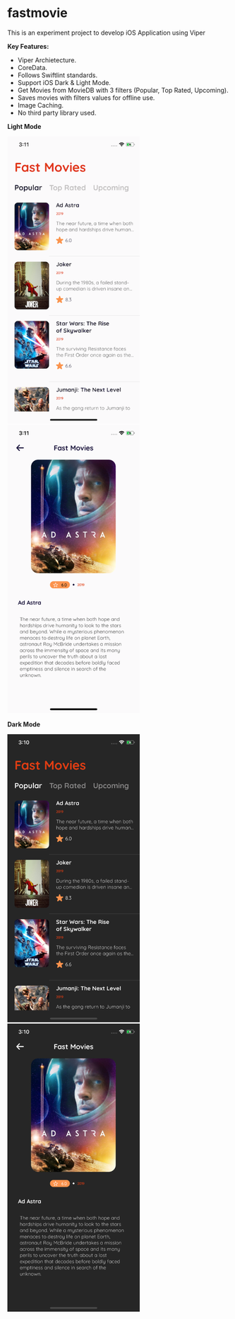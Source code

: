 # fastmovie
This is an experiment project to develop iOS Application using Viper

**Key Features:**

* Viper Archietecture.
* CoreData.
* Follows Swiftlint standards.
* Support iOS Dark & Light Mode.
* Get Movies from MovieDB with 3 filters (Popular, Top Rated, Upcoming).
* Saves movies with filters values for offline use.
* Image Caching.
* No third party library used.


**Light Mode**

<img src="https://github.com/tahamuneeb/fastmovie/blob/master/screenshots/1.png" width="300px" >
<img src="https://github.com/tahamuneeb/fastmovie/blob/master/screenshots/2.png" width="300px" >


**Dark Mode**

<img src="https://github.com/tahamuneeb/fastmovie/blob/master/screenshots/3.png" width="300px" >
<img src="https://github.com/tahamuneeb/fastmovie/blob/master/screenshots/4.png" width="300px" >
